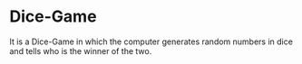 # Dice-Game
It is a Dice-Game in which the computer generates random numbers in dice and tells who is the winner of the two.
